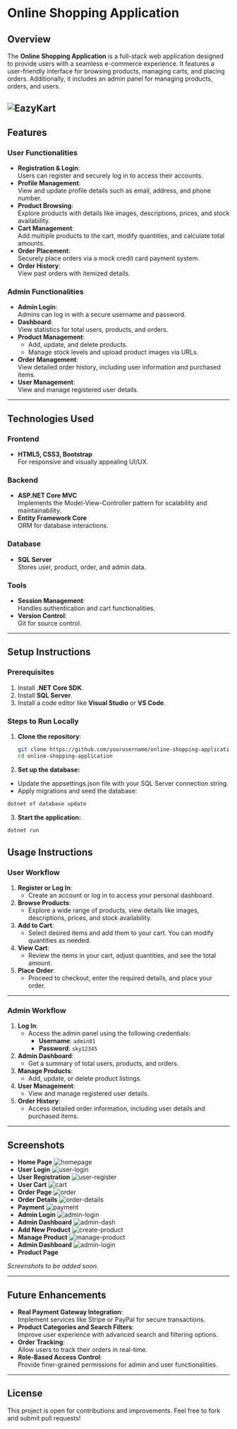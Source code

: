 # Online Shopping Application

## Overview
The **Online Shopping Application** is a full-stack web application designed to provide users with a seamless e-commerce experience. It features a user-friendly interface for browsing products, managing carts, and placing orders. Additionally, it includes an admin panel for managing products, orders, and users.

![EazyKart](Images/homepage.png)
---

## Features

### User Functionalities
- **Registration & Login**:  
  Users can register and securely log in to access their accounts.
- **Profile Management**:  
  View and update profile details such as email, address, and phone number.
- **Product Browsing**:  
  Explore products with details like images, descriptions, prices, and stock availability.
- **Cart Management**:  
  Add multiple products to the cart, modify quantities, and calculate total amounts.
- **Order Placement**:  
  Securely place orders via a mock credit card payment system.
- **Order History**:  
  View past orders with itemized details.

### Admin Functionalities
- **Admin Login**:  
  Admins can log in with a secure username and password.
- **Dashboard**:  
  View statistics for total users, products, and orders.
- **Product Management**:  
  - Add, update, and delete products.
  - Manage stock levels and upload product images via URLs.
- **Order Management**:  
  View detailed order history, including user information and purchased items.
- **User Management**:  
  View and manage registered user details.

---

## Technologies Used

### Frontend
- **HTML5, CSS3, Bootstrap**  
  For responsive and visually appealing UI/UX.

### Backend
- **ASP.NET Core MVC**  
  Implements the Model-View-Controller pattern for scalability and maintainability.
- **Entity Framework Core**  
  ORM for database interactions.

### Database
- **SQL Server**  
  Stores user, product, order, and admin data.

### Tools
- **Session Management**:  
  Handles authentication and cart functionalities.
- **Version Control**:  
  Git for source control.

---

## Setup Instructions

### Prerequisites
1. Install **.NET Core SDK**.
2. Install **SQL Server**.
3. Install a code editor like **Visual Studio** or **VS Code**.

### Steps to Run Locally
1. **Clone the repository**:
   ```bash
   git clone https://github.com/yourusername/online-shopping-application.git
   cd online-shopping-application
    ```


2. **Set up the database:**
- Update the appsettings.json file with your SQL Server connection string.
- Apply migrations and seed the database:
```bash
dotnet ef database update
```

3. **Start the application:**
```bash
dotnet run
```

## Usage Instructions

### User Workflow
1. **Register or Log In**:  
   - Create an account or log in to access your personal dashboard.
2. **Browse Products**:  
   - Explore a wide range of products, view details like images, descriptions, prices, and stock availability.
3. **Add to Cart**:  
   - Select desired items and add them to your cart. You can modify quantities as needed.
4. **View Cart**:  
   - Review the items in your cart, adjust quantities, and see the total amount.
5. **Place Order**:  
   - Proceed to checkout, enter the required details, and place your order.

---

### Admin Workflow
1. **Log In**:  
   - Access the admin panel using the following credentials:  
     - **Username**: `admin01`  
     - **Password**: `sky12345`
2. **Admin Dashboard**:  
   - Get a summary of total users, products, and orders.
3. **Manage Products**:  
   - Add, update, or delete product listings.
4. **User Management**:  
   - View and manage registered user details.
5. **Order History**:  
   - Access detailed order information, including user details and purchased items.

---

## Screenshots
- **Home Page**
![homepage](Images/homepage.png)
- **User Login**
![user-login](Images/user-login.png)
- **User Registration**
![user-register](Images/user-registration.png)
- **User Cart**
![cart](Images/cart.png)
- **Order Page**
![order](Images/orders.png)
- **Order Details**
![order-details](Images/order-details.png)
- **Payment**
![payment](Images/credit-card-payment.png)
- **Admin Login**
![admin-login](Images/admin-login.png)
- **Admin Dashboard**
![admin-dash](Images/admin-dashboard.png)
- **Add New Product**
![create-product](Images/create-product.png)
- **Manage Product**
![manage-product](Images/manage-products.png)
- **Admin Dashboard**
![admin-login](Images/admin-login.png)
- **Product Page**

*Screenshots to be added soon.*

---

## Future Enhancements
- **Real Payment Gateway Integration**:  
  Implement services like Stripe or PayPal for secure transactions.
- **Product Categories and Search Filters**:  
  Improve user experience with advanced search and filtering options.
- **Order Tracking**:  
  Allow users to track their orders in real-time.
- **Role-Based Access Control**:  
  Provide finer-grained permissions for admin and user functionalities.

---

## License
This project is open for contributions and improvements. Feel free to fork and submit pull requests!